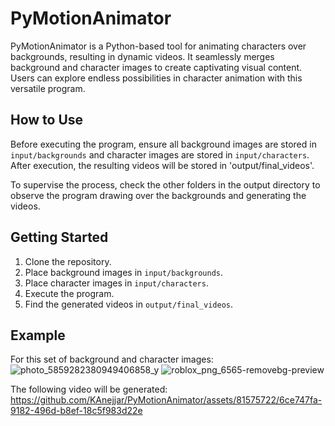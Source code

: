 # PyMotionAnimator

PyMotionAnimator is a Python-based tool for animating characters over backgrounds, resulting in dynamic videos. It seamlessly merges background and character images to create captivating visual content. Users can explore endless possibilities in character animation with this versatile program.

## How to Use

Before executing the program, ensure all background images are stored in `input/backgrounds` and character images are stored in `input/characters`. After execution, the resulting videos will be stored in 'output/final_videos'.

To supervise the process, check the other folders in the output directory to observe the program drawing over the backgrounds and generating the videos.

## Getting Started

1. Clone the repository.
2. Place background images in `input/backgrounds`.
3. Place character images in `input/characters`.
4. Execute the program.
5. Find the generated videos in `output/final_videos`.

## Example

For this set of background and character images: 
![photo_5859282380949406858_y](https://github.com/KAnejjar/PyMotionAnimator/assets/81575722/dc5b382c-340f-408a-9cc4-fd485f63b81c)
![roblox_png_6565-removebg-preview](https://github.com/KAnejjar/PyMotionAnimator/assets/81575722/4b919a21-124d-49c6-b412-e927008d28dd)


The following video will be generated:
https://github.com/KAnejjar/PyMotionAnimator/assets/81575722/6ce747fa-9182-496d-b8ef-18c5f983d22e

